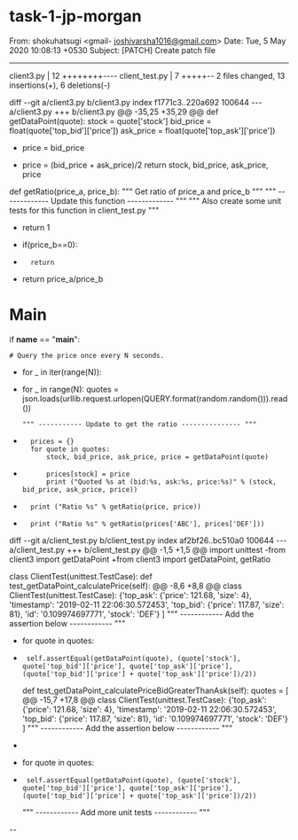 # task-1-jp-morgan
From: shokuhatsugi <gmail- joshivarsha1016@gmail.com>
Date: Tue, 5 May 2020 10:08:13 +0530
Subject: [PATCH] Create patch file

---
 client3.py     | 12 ++++++++----
 client_test.py |  7 +++++--
 2 files changed, 13 insertions(+), 6 deletions(-)

diff --git a/client3.py b/client3.py
index f1771c3..220a692 100644
--- a/client3.py
+++ b/client3.py
@@ -35,25 +35,29 @@ def getDataPoint(quote):
 	stock = quote['stock']
 	bid_price = float(quote['top_bid']['price'])
 	ask_price = float(quote['top_ask']['price'])
-	price = bid_price
+	price = (bid_price + ask_price)/2
 	return stock, bid_price, ask_price, price
 
 def getRatio(price_a, price_b):
 	""" Get ratio of price_a and price_b """
 	""" ------------- Update this function ------------- """
 	""" Also create some unit tests for this function in client_test.py """
-	return 1
+	if(price_b==0):
+		return
+	return price_a/price_b
 
 # Main
 if __name__ == "__main__":
 
 	# Query the price once every N seconds.
-	for _ in iter(range(N)):
+	for _ in range(N):
 		quotes = json.loads(urllib.request.urlopen(QUERY.format(random.random())).read())
 
 		""" ----------- Update to get the ratio --------------- """
+		prices = {}
 		for quote in quotes:
 			stock, bid_price, ask_price, price = getDataPoint(quote)
+			prices[stock] = price
 			print ("Quoted %s at (bid:%s, ask:%s, price:%s)" % (stock, bid_price, ask_price, price))
 
-		print ("Ratio %s" % getRatio(price, price))
+		print ("Ratio %s" % getRatio(prices['ABC'], prices['DEF']))
diff --git a/client_test.py b/client_test.py
index af2bf26..bc510a0 100644
--- a/client_test.py
+++ b/client_test.py
@@ -1,5 +1,5 @@
 import unittest
-from client3 import getDataPoint
+from client3 import getDataPoint, getRatio
 
 class ClientTest(unittest.TestCase):
   def test_getDataPoint_calculatePrice(self):
@@ -8,6 +8,8 @@ class ClientTest(unittest.TestCase):
       {'top_ask': {'price': 121.68, 'size': 4}, 'timestamp': '2019-02-11 22:06:30.572453', 'top_bid': {'price': 117.87, 'size': 81}, 'id': '0.109974697771', 'stock': 'DEF'}
     ]
     """ ------------ Add the assertion below ------------ """
+    for quote in quotes:
+      self.assertEqual(getDataPoint(quote), (quote['stock'], quote['top_bid']['price'], quote['top_ask']['price'], (quote['top_bid']['price'] + quote['top_ask']['price'])/2))
 
   def test_getDataPoint_calculatePriceBidGreaterThanAsk(self):
     quotes = [
@@ -15,7 +17,8 @@ class ClientTest(unittest.TestCase):
       {'top_ask': {'price': 121.68, 'size': 4}, 'timestamp': '2019-02-11 22:06:30.572453', 'top_bid': {'price': 117.87, 'size': 81}, 'id': '0.109974697771', 'stock': 'DEF'}
     ]
     """ ------------ Add the assertion below ------------ """
-
+    for quote in quotes:
+      self.assertEqual(getDataPoint(quote), (quote['stock'], quote['top_bid']['price'], quote['top_ask']['price'], (quote['top_bid']['price'] + quote['top_ask']['price'])/2))
 
   """ ------------ Add more unit tests ------------ """
 
-- 
